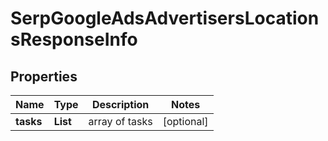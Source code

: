 # SerpGoogleAdsAdvertisersLocationsResponseInfo


## Properties

| Name | Type | Description | Notes |
|------------ | ------------- | ------------- | -------------|
**tasks** | **List<SerpGoogleAdsAdvertisersLocationsTaskInfo>** | array of tasks |[optional]|